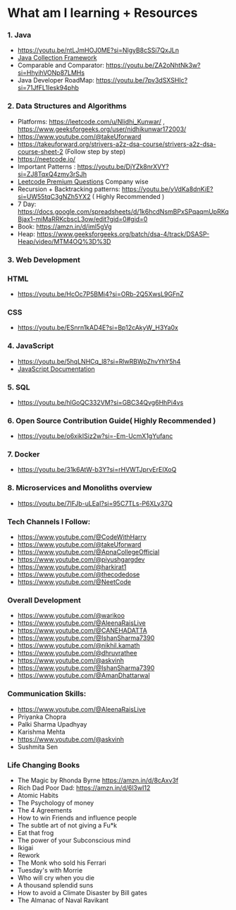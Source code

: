 # What am I learning + Resources

### 1. Java
- https://youtu.be/ntLJmHOJ0ME?si=NlgyB8cSSi7QxJLn
- [Java Collection Framework](https://youtu.be/rzA7UJ-hQn4?si=yrgDwrb4SRssCQlQ)
- Comparable and Comparator: https://youtu.be/ZA2oNhtNk3w?si=HhyihVONp87LMHs
- Java Developer RoadMap: https://youtu.be/7pv3dSXSHIc?si=71JfFL1Iesk94phb

### 2. Data Structures and Algorithms
- Platforms: https://leetcode.com/u/NIidhi_Kunwar/ , https://www.geeksforgeeks.org/user/nidhikunwar172003/
- https://www.youtube.com/@takeUforward
- https://takeuforward.org/strivers-a2z-dsa-course/strivers-a2z-dsa-course-sheet-2 
  (Follow step by step)
- https://neetcode.io/
- Important Patterns : https://youtu.be/DjYZk8nrXVY?si=ZJ8TqxQ4zmy3rSJh
- [Leetcode Premium Questions](https://github.com/Abhranil2004/leetcode-company-wise-problems-2024-main/blob/general/companies) Company wise
- Recursion + Backtracking patterns: https://youtu.be/yVdKa8dnKiE?si=UW55tqC3gNZh5YX2 ( Highly Recommended )
- 7 Day: https://docs.google.com/spreadsheets/d/1k6hcdNsmBPxSPqaqmUpRKqBjax1-miMaRRKcbscL3ow/edit?gid=0#gid=0
- Book: https://amzn.in/d/iml5gVg
- Heap: https://www.geeksforgeeks.org/batch/dsa-4/track/DSASP-Heap/video/MTM4OQ%3D%3D



### 3. Web Development
### HTML
- https://youtu.be/HcOc7P5BMi4?si=ORb-2Q5XwsL9GFnZ

### CSS
- https://youtu.be/ESnrn1kAD4E?si=Bp12cAkyW_H3Ya0x

### 4. JavaScript
- https://youtu.be/5hqLNHCq_l8?si=RlwRBWpZhvYhY5h4
- [JavaScript Documentation](https://developer.mozilla.org/en-US/docs/Web/JavaScript)

### 5. SQL
- https://youtu.be/hlGoQC332VM?si=GBC34Qvg6HhPi4vs

### 6. Open Source Contribution Guide( Highly Recommended )
- https://youtu.be/o6xikISiz2w?si=-Em-UcmX1gYufanc

### 7. Docker
- https://youtu.be/31k6AtW-b3Y?si=rHVWTJprvErEIXoQ
### 8. Microservices and Monoliths overview
- https://youtu.be/7IFJb-uLEaI?si=95C7TLs-P6XLy37Q
### Tech Channels I Follow:
- https://www.youtube.com/@CodeWithHarry
- https://www.youtube.com/@takeUforward
- https://www.youtube.com/@ApnaCollegeOfficial
- https://www.youtube.com/@piyushgargdev
- https://www.youtube.com/@harkirat1
- https://www.youtube.com/@thecodedose
- https://www.youtube.com/@NeetCode

### Overall Development 
- https://www.youtube.com/@warikoo
- https://www.youtube.com/@AleenaRaisLive
- https://www.youtube.com/@CANEHADATTA
- https://www.youtube.com/@IshanSharma7390
- https://www.youtube.com/@nikhil.kamath
- https://www.youtube.com/@dhruvrathee
- https://www.youtube.com/@askvinh
- https://www.youtube.com/@IshanSharma7390
- https://www.youtube.com/@AmanDhattarwal

### Communication Skills:
-  https://www.youtube.com/@AleenaRaisLive
- Priyanka Chopra
- Palki Sharma Upadhyay
- Karishma Mehta
- https://www.youtube.com/@askvinh
- Sushmita Sen

### Life Changing Books
- The Magic by Rhonda Byrne https://amzn.in/d/8cAxv3f
- Rich Dad Poor Dad: https://amzn.in/d/6l3wI12
- Atomic Habits
- The Psychology of money
- The 4 Agreements
- How to win Friends and influence people
- The subtle art of not giving a Fu*k
- Eat that frog
- The power of your Subconscious mind
- Ikigai
- Rework
- The Monk who sold his Ferrari
- Tuesday's with Morrie
- Who will cry when you die
- A thousand splendid suns
- How to avoid a Climate Disaster by Bill gates
- The Almanac of Naval Ravikant





  
